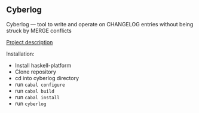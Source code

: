 ## Cyberlog ##

Cyberlog — tool to write and operate on CHANGELOG entries without being struck by MERGE conflicts

[Project description](https://medium.com/@nettsundere/on-reducing-changelog-merge-conflicts-1eb23552630b)

Installation:

* Install haskell-platform
* Clone repository
* cd into cyberlog directory
* run `cabal configure`
* run `cabal build`
* run `cabal install`
* run `cyberlog`
